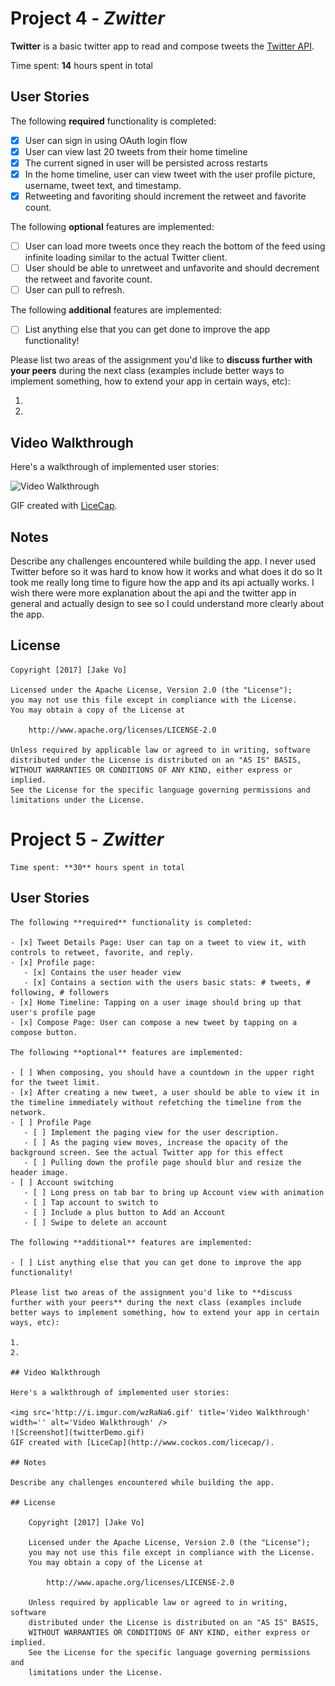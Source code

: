 # Project 4 - *Zwitter*

**Twitter** is a basic twitter app to read and compose tweets the [Twitter API](https://apps.twitter.com/).

Time spent: **14** hours spent in total

## User Stories

The following **required** functionality is completed:

- [x] User can sign in using OAuth login flow
- [x] User can view last 20 tweets from their home timeline
- [x] The current signed in user will be persisted across restarts
- [x] In the home timeline, user can view tweet with the user profile picture, username, tweet text, and timestamp.
- [x] Retweeting and favoriting should increment the retweet and favorite count.

The following **optional** features are implemented:

- [ ] User can load more tweets once they reach the bottom of the feed using infinite loading similar to the actual Twitter client.
- [ ] User should be able to unretweet and unfavorite and should decrement the retweet and favorite count.
- [ ] User can pull to refresh.

The following **additional** features are implemented:

- [ ] List anything else that you can get done to improve the app functionality!

Please list two areas of the assignment you'd like to **discuss further with your peers** during the next class (examples include better ways to implement something, how to extend your app in certain ways, etc):

1.
2.

## Video Walkthrough

Here's a walkthrough of implemented user stories:

<img src='http://i.imgur.com/1xijxUz.gif' title='Video Walkthrough' width='' alt='Video Walkthrough' />

GIF created with [LiceCap](http://www.cockos.com/licecap/).

## Notes

Describe any challenges encountered while building the app.
 I never used Twitter before so it was hard to know how it works and what does it do so It took me really long time to figure how the app and its api actually works. I wish there were more explanation about the api and the twitter app in general and actually design to see so I could understand more clearly about the app.

## License

    Copyright [2017] [Jake Vo]

    Licensed under the Apache License, Version 2.0 (the "License");
    you may not use this file except in compliance with the License.
    You may obtain a copy of the License at

        http://www.apache.org/licenses/LICENSE-2.0

    Unless required by applicable law or agreed to in writing, software
    distributed under the License is distributed on an "AS IS" BASIS,
    WITHOUT WARRANTIES OR CONDITIONS OF ANY KIND, either express or implied.
    See the License for the specific language governing permissions and
    limitations under the License.

   # Project 5 - *Zwitter* 

    Time spent: **30** hours spent in total

   ## User Stories

    The following **required** functionality is completed:

    - [x] Tweet Details Page: User can tap on a tweet to view it, with controls to retweet, favorite, and reply.
    - [x] Profile page:
       - [x] Contains the user header view
       - [x] Contains a section with the users basic stats: # tweets, # following, # followers
    - [x] Home Timeline: Tapping on a user image should bring up that user's profile page
    - [x] Compose Page: User can compose a new tweet by tapping on a compose button.

    The following **optional** features are implemented:

    - [ ] When composing, you should have a countdown in the upper right for the tweet limit.
    - [x] After creating a new tweet, a user should be able to view it in the timeline immediately without refetching the timeline from the network.
    - [ ] Profile Page
       - [ ] Implement the paging view for the user description.
       - [ ] As the paging view moves, increase the opacity of the background screen. See the actual Twitter app for this effect
       - [ ] Pulling down the profile page should blur and resize the header image.
    - [ ] Account switching
       - [ ] Long press on tab bar to bring up Account view with animation
       - [ ] Tap account to switch to
       - [ ] Include a plus button to Add an Account
       - [ ] Swipe to delete an account

    The following **additional** features are implemented:

    - [ ] List anything else that you can get done to improve the app functionality!

    Please list two areas of the assignment you'd like to **discuss further with your peers** during the next class (examples include better ways to implement something, how to extend your app in certain ways, etc):

    1. 
    2.

    ## Video Walkthrough

    Here's a walkthrough of implemented user stories:

    <img src='http://i.imgur.com/wzRaNa6.gif' title='Video Walkthrough' width='' alt='Video Walkthrough' />
    ![Screenshot](twitterDemo.gif)
    GIF created with [LiceCap](http://www.cockos.com/licecap/).

    ## Notes

    Describe any challenges encountered while building the app.

    ## License

        Copyright [2017] [Jake Vo]

        Licensed under the Apache License, Version 2.0 (the "License");
        you may not use this file except in compliance with the License.
        You may obtain a copy of the License at

            http://www.apache.org/licenses/LICENSE-2.0

        Unless required by applicable law or agreed to in writing, software
        distributed under the License is distributed on an "AS IS" BASIS,
        WITHOUT WARRANTIES OR CONDITIONS OF ANY KIND, either express or implied.
        See the License for the specific language governing permissions and
        limitations under the License.
